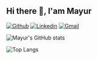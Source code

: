 ## Hi there 👋, I'am Mayur ##

[![Github](https://img.shields.io/badge/-Github-000?style=flat&logo=Github&logoColor=black)](https://github.com/Mayur2658)
[![Linkedin](https://img.shields.io/badge/-LinkedIn-blue?style=flat&logo=Linkedin&logoColor=white)](https://www.linkedin.com/in/developermayur/)
[![Gmail](https://img.shields.io/badge/-Gmail-c14438?style=flat&logo=Gmail&logoColor=white)](mailto:mayurborkar20@gmail.com)
&nbsp;

<!--
**Mayur2658/Mayur2658** is a ✨ _special_ ✨ repository because its `README.md` (this file) appears on your GitHub profile.

Here are some ideas to get you started:

- 🔭 I’m currently working on ...
- 🌱 I’m currently learning ...
- 👯 I’m looking to collaborate on ...
- 🤔 I’m looking for help with ...
- 💬 Ask me about ...
- 📫 How to reach me: ...
- 😄 Pronouns: ...
- ⚡ Fun fact: ...
-->
![Mayur's GitHub stats](https://github-readme-stats.vercel.app/api?username=Mayur2658&show_icons=true)

![Top Langs](https://github-readme-stats.vercel.app/api/top-langs/?username=Mayur2658&layout=compact&theme=darcula&langs_count=10)

